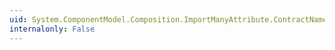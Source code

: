 ```yaml
---
uid: System.ComponentModel.Composition.ImportManyAttribute.ContractName
internalonly: False
---
```

